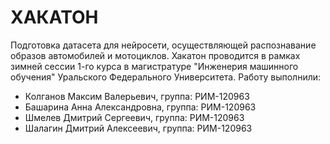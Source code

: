 # ХАКАТОН
Подготовка датасета для нейросети, осуществляющей распознавание образов автомобилей и мотоциклов. Хакатон проводится в рамках зимней сессии 1-го курса в магистратуре "Инженерия машинного обучения" Уральского Федерального Университета. Работу выполнили:
- Колганов Максим Валерьевич, группа: РИМ-120963
- Башарина Анна Александровна, группа: РИМ-120963
- Шмелев Дмитрий Сергеевич, группа: РИМ-120963
- Шалагин Дмитрий Алексеевич, группа: РИМ-120963
